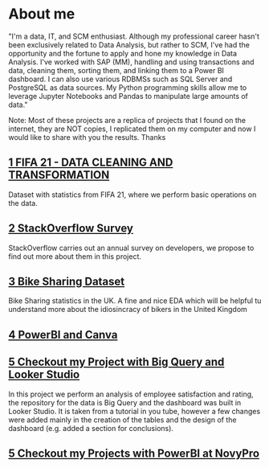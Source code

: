 # About me
"I'm a data, IT, and SCM enthusiast. Although my professional career hasn't been exclusively related to Data Analysis, but rather to SCM, I've had the opportunity and the fortune to apply and hone my knowledge in Data Analysis. I've worked with SAP (MM), handling and using transactions and data, cleaning them, sorting them, and linking them to a Power BI dashboard. I can also use various RDBMSs such as SQL Server and PostgreSQL as data sources. My Python programming skills allow me to leverage Jupyter Notebooks and Pandas to manipulate large amounts of data."

Note: Most of these projects are a replica of projects that I found on the internet, they are NOT copies, I replicated them on my computer and now I would like to share with you the results. Thanks


## [1 FIFA 21 - DATA CLEANING AND TRANSFORMATION ](https://github.com/blackmonk69/PORTFOLIO-GITHUB-DATA-ANALYTICS/tree/main/FIFA_21) 
Dataset with statistics from FIFA 21, where we perform basic operations on the data.

## [2 StackOverflow Survey ](https://github.com/blackmonk69/PORTFOLIO-GITHUB-DATA-ANALYTICS/tree/main/Stackoverflow_Survey) 
StackOverflow carries out an annual survey on developers, we propose to find out more about them in this project.

## [3 Bike Sharing Dataset](https://github.com/blackmonk69/PORTFOLIO-GITHUB-DATA-ANALYTICS/tree/main/Bike_Sharing) 
Bike Sharing statistics in the UK. A fine and nice EDA which will be helpful tu understand more about the idiosincracy of bikers in the United Kingdom
## [4 PowerBI and Canva](https://github.com/blackmonk69/PORTFOLIO-GITHUB-DATA-ANALYTICS/tree/main/POWER_BI_CANVA) 
## [5 Checkout my Project with Big Query and Looker Studio]([https://www.novypro.com/profile_about/arielchocobar](https://github.com/blackmonk69/PORTFOLIO-GITHUB-DATA-ANALYTICS/tree/main/employee-analysis-and-big-query))  
In this project we perform an analysis of employee satisfaction and rating, the repository for the data is Big Query and the dashboard was built in Looker Studio. It is taken from a tutorial in you tube, however a few changes were added mainly in the creation of the tables and the design of the dashboard (e.g. added a section for conclusions).

## [5 Checkout my Projects with PowerBI at NovyPro](https://www.novypro.com/profile_about/arielchocobar)


